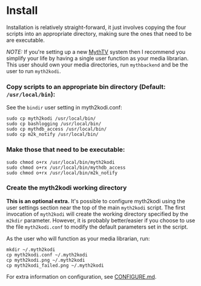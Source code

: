 # Install
Installation is relatively straight-forward, it just involves copying the
four scripts into an appropriate directory, making sure the ones that need
to be are executable.

*NOTE:* If you're setting up a new [MythTV](https://www.mythtv.org/) system
then I recommend you simplify your life by having a single user function
as your media librarian. This user should own your media directories, run
`mythbackend` and be the user to run `myth2kodi`.

### Copy scripts to an appropriate bin directory (Default: `/usr/local/bin`):
See the `bindir` user setting in myth2kodi.conf:

    sudo cp myth2kodi /usr/local/bin/
    sudo cp bashlogging /usr/local/bin/
    sudo cp mythdb_access /usr/local/bin/
    sudo cp m2k_notify /usr/local/bin/

### Make those that need to be executable:

    sudo chmod o+rx /usr/local/bin/myth2kodi
    sudo chmod o+rx /usr/local/bin/mythdb_access
    sudo chmod o+rx /usr/local/bin/m2k_notify

### Create the myth2kodi working directory
**This is an optional extra.** It's possible to configure myth2kodi using
the user settings section near the top of the main `myth2kodi` script. The
first invocation of `myth2kodi` will create the working directory specified
by the `m2kdir` parameter. However, it is probably better/easier if you
choose to use the file `myth2kodi.conf` to modify the default parameters set
in the script.

As the user who will function as your media librarian, run:
    
    mkdir ~/.myth2kodi
    cp myth2kodi.conf ~/.myth2kodi
    cp myth2kodi.png ~/.myth2kodi
    cp myth2kodi_failed.png ~/.myth2kodi

For extra information on configuration, see [CONFIGURE.md](CONFIGURE.md).
